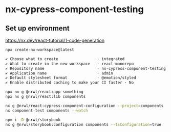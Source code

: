 # nx-cypress-component-testing

## Set up environment

https://nx.dev/react-tutorial/1-code-generation

```sh
npx create-nx-workspace@latest

✔ Choose what to create                 · integrated
✔ What to create in the new workspace   · react-monorepo
✔ Repository name                       · nx-cypress-component-testing
✔ Application name                      · admin
✔ Default stylesheet format             · @emotion/styled
✔ Enable distributed caching to make your CI faster · No
```

```sh
npx nx g @nrwl/react:app something
npx nx g @nrwl/react:lib components
```

```sh
nx g @nrwl/react:cypress-component-configuration --project=components
nx component-test components --watch
```

```sh
npm i -D @nrwl/storybook
nx g @nrwl/storybook:configuration components --tsConfiguration=true
```
